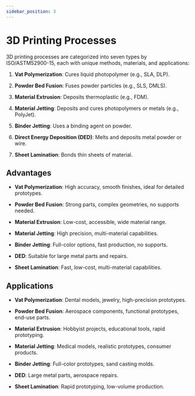 ```yaml
---
sidebar_position: 3
---
```

# 3D Printing Processes
3D printing processes are categorized into seven types by ISO/ASTM52900-15, each with unique methods, materials, and applications:

1.  **Vat Polymerization**: Cures liquid photopolymer (e.g., SLA, DLP).
    
2.  **Powder Bed Fusion**: Fuses powder particles (e.g., SLS, DMLS).
    
3.  **Material Extrusion**: Deposits thermoplastic (e.g., FDM).
    
4.  **Material Jetting**: Deposits and cures photopolymers or metals (e.g., PolyJet).
    
5.  **Binder Jetting**: Uses a binding agent on powder.
    
6.  **Direct Energy Deposition (DED)**: Melts and deposits metal powder or wire.
    
7.  **Sheet Lamination**: Bonds thin sheets of material.
    
Advantages
----------

*   **Vat Polymerization**: High accuracy, smooth finishes, ideal for detailed prototypes.
    
*   **Powder Bed Fusion**: Strong parts, complex geometries, no supports needed.
    
*   **Material Extrusion**: Low-cost, accessible, wide material range.
    
*   **Material Jetting**: High precision, multi-material capabilities.
    
*   **Binder Jetting**: Full-color options, fast production, no supports.
    
*   **DED**: Suitable for large metal parts and repairs.
    
*   **Sheet Lamination**: Fast, low-cost, multi-material capabilities.
    

Applications
------------

*   **Vat Polymerization**: Dental models, jewelry, high-precision prototypes.
    
*   **Powder Bed Fusion**: Aerospace components, functional prototypes, end-use parts.
    
*   **Material Extrusion**: Hobbyist projects, educational tools, rapid prototyping.
    
*   **Material Jetting**: Medical models, realistic prototypes, consumer products.
    
*   **Binder Jetting**: Full-color prototypes, sand casting molds.
    
*   **DED**: Large metal parts, aerospace repairs.
    
*   **Sheet Lamination**: Rapid prototyping, low-volume production.